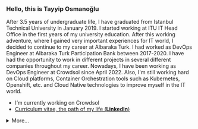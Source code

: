 ### Hello, this is **Tayyip Osmanoğlu**

After 3.5 years of undergraduate life, I have graduated from Istanbul Technical University in January 2019. I started working at ITU IT Head Office in the first years of my university education. After this working adventure, where I gained very important experiences for IT world, I decided to continue to my career at Albaraka Turk. I had worked as DevOps Engineer at Albaraka Turk Participation Bank between 2017-2020. I have had the opportunity to work in different projects in several different companies throughout my career. Nowadays, I have been working as DevOps Engineer at Crowdsol since April 2022. Also, I'm still working hard on Cloud platforms, Container Orchestration tools such as Kubernetes, Openshift, etc. and Cloud Native technologies to improve myself in the IT world.

- I’m currently working on Crowdsol
- [Curriculum vitae, the path of my life (**LinkedIn**)](https://linkedin.com/in/tayyiposmanoglu/)

<details>
  <summary>More...</summary>
  <img src="https://github-readme-stats.vercel.app/api?username=tayyiposmanoglu&show_icons=true&count_private=true&theme=dark" />
</details>
